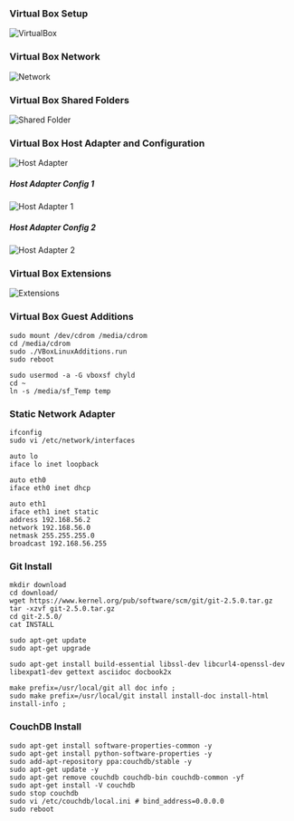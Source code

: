 ### Virtual Box Setup
![VirtualBox](https://raw.githubusercontent.com/chyld/devops/master/images/vm1.png)

### Virtual Box Network
![Network](https://raw.githubusercontent.com/chyld/devops/master/images/vm2.png)

### Virtual Box Shared Folders
![Shared Folder](https://raw.githubusercontent.com/chyld/devops/master/images/vm3.png)

### Virtual Box Host Adapter and Configuration
![Host Adapter](https://raw.githubusercontent.com/chyld/devops/master/images/vm4.png)

##### Host Adapter Config 1
![Host Adapter 1](https://raw.githubusercontent.com/chyld/devops/master/images/vm5.png)

##### Host Adapter Config 2
![Host Adapter 2](https://raw.githubusercontent.com/chyld/devops/master/images/vm6.png)

### Virtual Box Extensions
![Extensions](https://raw.githubusercontent.com/chyld/devops/master/images/vm7.png)

### Virtual Box Guest Additions

```
sudo mount /dev/cdrom /media/cdrom
cd /media/cdrom
sudo ./VBoxLinuxAdditions.run
sudo reboot

sudo usermod -a -G vboxsf chyld
cd ~
ln -s /media/sf_Temp temp
```  

### Static Network Adapter

```
ifconfig
sudo vi /etc/network/interfaces
```

```
auto lo
iface lo inet loopback

auto eth0
iface eth0 inet dhcp

auto eth1
iface eth1 inet static
address 192.168.56.2
network 192.168.56.0
netmask 255.255.255.0
broadcast 192.168.56.255
```

### Git Install

```
mkdir download
cd download/
wget https://www.kernel.org/pub/software/scm/git/git-2.5.0.tar.gz
tar -xzvf git-2.5.0.tar.gz
cd git-2.5.0/
cat INSTALL

sudo apt-get update
sudo apt-get upgrade

sudo apt-get install build-essential libssl-dev libcurl4-openssl-dev libexpat1-dev gettext asciidoc docbook2x

make prefix=/usr/local/git all doc info ;
sudo make prefix=/usr/local/git install install-doc install-html install-info ;
```

### CouchDB Install

```
sudo apt-get install software-properties-common -y
sudo apt-get install python-software-properties -y
sudo add-apt-repository ppa:couchdb/stable -y
sudo apt-get update -y
sudo apt-get remove couchdb couchdb-bin couchdb-common -yf
sudo apt-get install -V couchdb
sudo stop couchdb
sudo vi /etc/couchdb/local.ini # bind_address=0.0.0.0
sudo reboot
```
